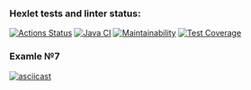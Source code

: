 ### Hexlet tests and linter status:
[![Actions Status](https://github.com/kitdim/java-project-71/workflows/hexlet-check/badge.svg)](https://github.com/kitdim/java-project-71/actions)
[![Java CI](https://github.com/kitdim/java-project-71/actions/workflows/java-ci.yml/badge.svg?branch=main)](https://github.com/kitdim/java-project-71/actions/workflows/java-ci.yml)
[![Maintainability](https://api.codeclimate.com/v1/badges/bd38b1474a43a5fd696e/maintainability)](https://codeclimate.com/github/kitdim/java-project-71/maintainability)
[![Test Coverage](https://api.codeclimate.com/v1/badges/bd38b1474a43a5fd696e/test_coverage)](https://codeclimate.com/github/kitdim/java-project-71/test_coverage)
### Examle №7
[![asciicast](https://asciinema.org/a/604905.svg)](https://asciinema.org/a/604905)
